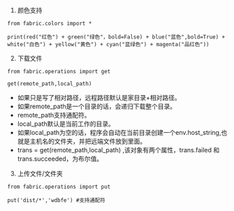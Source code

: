 1. 颜色支持

```
from fabric.colors import *

print(red("红色") + green("绿色"，bold=False) + blue("蓝色",bold=True) + white("白色") + yellow("黄色") + cyan("蓝绿色") + magenta("品红色"))
```

2. 下载文件

```
from fabric.operations import get

get(remote_path,local_path)

```

 * 如果只是写了相对路径，远程路径默认是家目录+相对路径。
 * 如果remote_path是一个目录的话，会递归下载整个目录。
 * remote_path支持通配符。
 * local_path默认是当前工作的目录。
 * 如果local_path为空的话，程序会自动在当前目录创建一个env.host_string,也就是主机名的文件夹，并把远端文件放到里面。
 * trans = get(remote_path,local_path) ,该对象有两个属性，trans.failed 和 trans.succeeded，为布尔值。

3. 上传文件/文件夹

```
from fabric.operations import put

put('dist/*','wdbfe') #支持通配符

```
